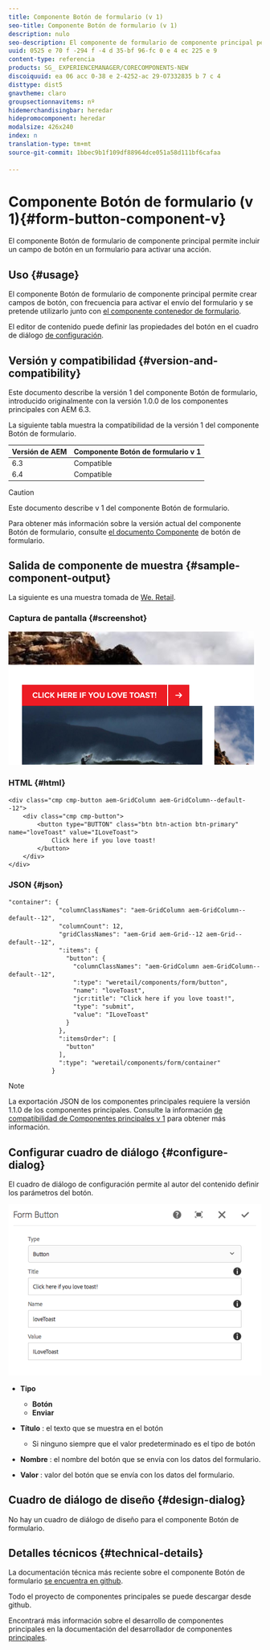 ```yaml
---
title: Componente Botón de formulario (v 1)
seo-title: Componente Botón de formulario (v 1)
description: nulo
seo-description: El componente de formulario de componente principal permite incluir un campo oculto en un formulario.
uuid: 0525 e 70 f -294 f -4 d 35-bf 96-fc 0 e 4 ec 225 e 9
content-type: referencia
products: SG_ EXPERIENCEMANAGER/CORECOMPONENTS-NEW
discoiquuid: ea 06 acc 0-38 e 2-4252-ac 29-07332835 b 7 c 4
disttype: dist5
gnavtheme: claro
groupsectionnavitems: nº
hidemerchandisingbar: heredar
hidepromocomponent: heredar
modalsize: 426x240
index: n
translation-type: tm+mt
source-git-commit: 1bbec9b1f109df88964dce051a58d111bf6cafaa

---
```



# Componente Botón de formulario (v 1){#form-button-component-v}

El componente Botón de formulario de componente principal permite incluir un campo de botón en un formulario para activar una acción.

## Uso {#usage}

El componente Botón de formulario de componente principal permite crear campos de botón, con frecuencia para activar el envío del formulario y se pretende utilizarlo junto con [el componente contenedor de formulario](form-container.md).

El editor de contenido puede definir las propiedades del botón en el cuadro de diálogo [de configuración](form-button-v1.md#main-pars_title).

## Versión y compatibilidad {#version-and-compatibility}

Este documento describe la versión 1 del componente Botón de formulario, introducido originalmente con la versión 1.0.0 de los componentes principales con AEM 6.3.

La siguiente tabla muestra la compatibilidad de la versión 1 del componente Botón de formulario.

| Versión de AEM | Componente Botón de formulario v 1 |
|--- |--- |
| 6.3 | Compatible |
| 6.4 | Compatible |

>[!CAUTION]
>
>Este documento describe v 1 del componente Botón de formulario.
>
>Para obtener más información sobre la versión actual del componente Botón de formulario, consulte [el documento Componente](form-button.md) de botón de formulario.

## Salida de componente de muestra {#sample-component-output}

La siguiente es una muestra tomada de [We. Retail](https://helpx.adobe.com/experience-manager/6-4/sites/developing/using/we-retail.html).

### Captura de pantalla {#screenshot}

![](assets/chlimage_1-48.png)

### HTML {#html}

```
<div class="cmp cmp-button aem-GridColumn aem-GridColumn--default--12">
    <div class="cmp cmp-button">
        <button type="BUTTON" class="btn btn-action btn-primary" name="loveToast" value="ILoveToast">
            Click here if you love toast!
        </button>
    </div>
</div>
```

### JSON {#json}

```
"container": {
              "columnClassNames": "aem-GridColumn aem-GridColumn--default--12",
              "columnCount": 12,
              "gridClassNames": "aem-Grid aem-Grid--12 aem-Grid--default--12",
              ":items": {
                "button": {
                  "columnClassNames": "aem-GridColumn aem-GridColumn--default--12",
                  ":type": "weretail/components/form/button",
                  "name": "loveToast",
                  "jcr:title": "Click here if you love toast!",
                  "type": "submit",
                  "value": "ILoveToast"
                }
              },
              ":itemsOrder": [
                "button"
              ],
              ":type": "weretail/components/form/container"
            }
```

>[!NOTE]
>
>La exportación JSON de los componentes principales requiere la versión 1.1.0 de los componentes principales. Consulte la información [de compatibilidad de Componentes principales v 1](versions.md#main-pars_title_236368006) para obtener más información.

## Configurar cuadro de diálogo {#configure-dialog}

El cuadro de diálogo de configuración permite al autor del contenido definir los parámetros del botón.

![](assets/chlimage_1-49.png)

* **Tipo**
   * **Botón**
   * **Enviar**

* **Título** : el texto que se muestra en el botón
   * Si ninguno siempre que el valor predeterminado es el tipo de botón

* **Nombre** : el nombre del botón que se envía con los datos del formulario.
* **Valor** : valor del botón que se envía con los datos del formulario.

## Cuadro de diálogo de diseño {#design-dialog}

No hay un cuadro de diálogo de diseño para el componente Botón de formulario.

## Detalles técnicos {#technical-details}

La documentación técnica más reciente sobre el componente Botón de formulario [se encuentra en github](https://github.com/adobe/aem-core-wcm-components/tree/master/content/src/content/jcr_root/apps/core/wcm/components/form/button/v1/button).

Todo el proyecto de componentes principales se puede descargar desde github.

Encontrará más información sobre el desarrollo de componentes principales en la documentación del desarrollador de componentes [principales](developing.md).
